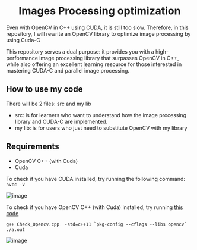 

<p align="center">
 <h1 align="center">Images Processing optimization </h1>
</p>

Even with OpenCV in C++ using CUDA, it is still too slow. Therefore, in this repository, I will rewrite an OpenCV library to optimize image processing by using Cuda-C


This repository serves a dual purpose: it provides you with a high-performance image processing library that surpasses OpenCV in C++, while also offering an excellent learning resource for those interested in mastering CUDA-C and parallel image processing.


## How to use my code
There will be 2 files: src and my lib 
- src: is for learners who want to understand how the image processing library and CUDA-C are implemented.
- my lib: is for users who just need to substitute OpenCV with my library 


## Requirements
- OpenCV C++ (with Cuda)
- Cuda

To check if you have CUDA installed, try running the following command:
`nvcc -V`

![image](https://github.com/CisMine/Cuda-image-processing/assets/122800932/a2a76a50-207c-4bb4-bdfd-2a8546bf452f)


To check if you have OpenCV C++ (with Cuda) installed, try running [this code](https://github.com/CisMine/Cuda-image-processing/blob/main/Check_Opencv.cpp)
```
g++ Check_Opencv.cpp  -std=c++11 `pkg-config --cflags --libs opencv`
./a.out
```

![image](https://github.com/CisMine/Cuda-image-processing/assets/122800932/f1278095-8e82-4036-9adb-fd4b3cbe3025)




























